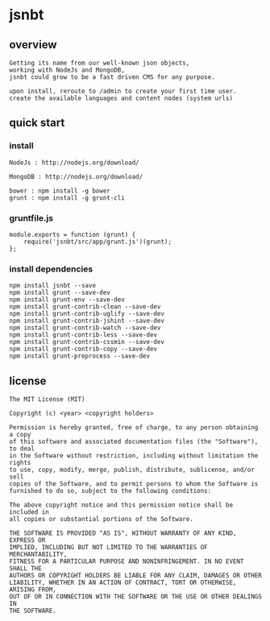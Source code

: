 # jsnbt

## overview

	Getting its name from our well-known json objects, 
	working with NodeJs and MongoDB, 
	jsnbt could grow to be a fast driven CMS for any purpose.

	upon install, reroute to /admin to create your first time user.
	create the available languages and content nodes (system urls)

	
## quick start

### install

	NodeJs : http://nodejs.org/download/

	MongoDB : http://nodejs.org/download/

	bower : npm install -g bower
	grunt : npm install -g grunt-cli

### gruntfile.js

	module.exports = function (grunt) {
		require('jsnbt/src/app/grunt.js')(grunt);
	};


### install dependencies

	npm install jsnbt --save
	npm install grunt --save-dev
	npm install grunt-env --save-dev
	npm install grunt-contrib-clean --save-dev
	npm install grunt-contrib-uglify --save-dev
	npm install grunt-contrib-jshint --save-dev
    npm install grunt-contrib-watch --save-dev
    npm install grunt-contrib-less --save-dev
	npm install grunt-contrib-cssmin --save-dev
	npm install grunt-contrib-copy --save-dev
    npm install grunt-preprocess --save-dev
    

## license

	The MIT License (MIT)

	Copyright (c) <year> <copyright holders>

	Permission is hereby granted, free of charge, to any person obtaining a copy
	of this software and associated documentation files (the "Software"), to deal
	in the Software without restriction, including without limitation the rights
	to use, copy, modify, merge, publish, distribute, sublicense, and/or sell
	copies of the Software, and to permit persons to whom the Software is
	furnished to do so, subject to the following conditions:

	The above copyright notice and this permission notice shall be included in
	all copies or substantial portions of the Software.

	THE SOFTWARE IS PROVIDED "AS IS", WITHOUT WARRANTY OF ANY KIND, EXPRESS OR
	IMPLIED, INCLUDING BUT NOT LIMITED TO THE WARRANTIES OF MERCHANTABILITY,
	FITNESS FOR A PARTICULAR PURPOSE AND NONINFRINGEMENT. IN NO EVENT SHALL THE
	AUTHORS OR COPYRIGHT HOLDERS BE LIABLE FOR ANY CLAIM, DAMAGES OR OTHER
	LIABILITY, WHETHER IN AN ACTION OF CONTRACT, TORT OR OTHERWISE, ARISING FROM,
	OUT OF OR IN CONNECTION WITH THE SOFTWARE OR THE USE OR OTHER DEALINGS IN
	THE SOFTWARE.
